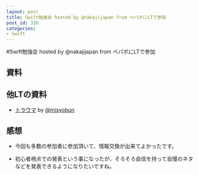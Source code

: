 ```yaml
---
layout: post
title: Swift勉強会 hosted by @nakajijapan from ペパボにLTで参加
post_id: 326
categories: 
- Swift
---
```


#Swift勉強会 hosted by @nakajijapan from ペパボにLTで参加



## 資料






## 他LTの資料



*  [トラウマ](http://www.vagrantup.jp/entry/2014/07/19/105017) by 
[@misyobun](https://twitter.com/misyobun)


## 感想



*  今回も多数の参加者に参加頂いて、情報交換が出来てよかったです。


*  初心者視点での発表という事になったが、そろそろ自信を持って自慢のネタなどを発表できるようになりたいですね。